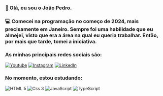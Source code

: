### 👋 Olá, eu sou o João Pedro. 
### 💻 Comecei na programação no começo de 2024, mais precisamente em Janeiro. Sempre foi uma habilidade que eu almejei, visto que era a área na qual eu queria trabalhar. Então, por mais que tarde, tomei a iniciativa.


### As minhas principais redes sociais são:
[![Youtube](https://img.shields.io/badge/YouTube-FF0000?style=for-the-badge&logo=youtube&logoColor=white)](https://youtube.com/@ooaoJ) [![Instagram](https://img.shields.io/badge/Instagram-E4405F?style=for-the-badge&logo=instagram&logoColor=white)](https://www.instagram.com/ojaoooh/)
[![LinkedIn](https://img.shields.io/badge/LinkedIn-0077B5?style=for-the-badge&logo=linkedin&logoColor=white)](https://linkedin.com/in/ooaoJ)

### No momento, estou estudando:

<img alt="HTML 5" src="https://img.shields.io/badge/HTML5-E34F26?style=for-the-badge&logo=html5&logoColor=white">
<img alt="Css 3" src="https://img.shields.io/badge/CSS3-1572B6?style=for-the-badge&logo=css3&logoColor=white">
<img alt="JavaScript" src="https://img.shields.io/badge/JavaScript-F7DF1E?style=for-the-badge&logo=javascript&logoColor=black">
<img alt="TypeScript" src="https://img.shields.io/badge/TypeScript-007ACC?style=for-the-badge&logo=typescript&logoColor=white">
